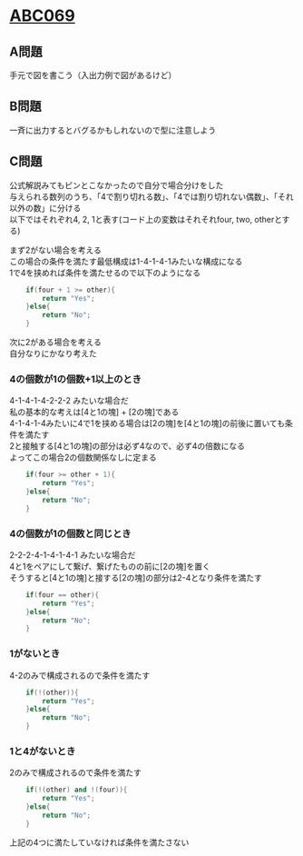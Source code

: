 # [ABC069](https://beta.atcoder.jp/contests/abc069)  
  
## A問題  
手元で図を書こう（入出力例で図があるけど）  
  
## B問題  
一斉に出力するとバグるかもしれないので型に注意しよう  
  
## C問題  
公式解説みてもピンとこなかったので自分で場合分けをした  
与えられる数列のうち、「4で割り切れる数」、「4では割り切れない偶数」、「それ以外の数」に分ける  
以下ではそれぞれ4, 2, 1と表す(コード上の変数はそれそれfour, two, otherとする)  
  
まず2がない場合を考える  
この場合の条件を満たす最低構成は1-4-1-4-1みたいな構成になる  
1で4を挟めれば条件を満たせるので以下のようになる  
```cpp
    if(four + 1 >= other){
        return "Yes";
    }else{
        return "No";
    }
```  
  

次に2がある場合を考える  
自分なりにかなり考えた  
### 4の個数が1の個数+1以上のとき  
4-1-4-1-4-2-2-2 みたいな場合だ  
私の基本的な考えは[4と1の塊] + [2の塊]である  
4-1-4-1-4みたいに4で1を挟める場合は[2の塊]を[4と1の塊]の前後に置いても条件を満たす  
2と接触する[4と1の塊]の部分は必ず4なので、必ず4の倍数になる  
よってこの場合2の個数関係なしに定まる  
```cpp
    if(four >= other + 1){
        return "Yes";
    }else{
        return "No";
    }
```  
  
### 4の個数が1の個数と同じとき  
2-2-2-4-1-4-1-4-1 みたいな場合だ  
4と1をペアにして繋げ、繋げたものの前に[2の塊]を置く  
そうすると[4と1の塊]と接する[2の塊]の部分は2-4となり条件を満たす  
```cpp
    if(four == other){
        return "Yes";
    }else{
        return "No";
    }
```  
  
### 1がないとき  
4-2のみで構成されるので条件を満たす  
```cpp
    if(!(other)){
        return "Yes";
    }else{
        return "No";
    }
```  
  
### 1と4がないとき  
2のみで構成されるので条件を満たす  
```cpp
    if(!(other) and !(four)){
        return "Yes";
    }else{
        return "No";
    }
```  
  
上記の4つに満たしていなければ条件を満たさない  